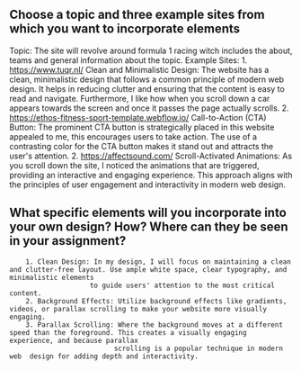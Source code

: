 ## Choose a topic and three example sites from which you want to incorporate elements
   Topic: The site will revolve around formula 1 racing witch includes the about, teams and general information about the topic.
   Example Sites:
     1. https://www.tuqr.nl/
         Clean and Minimalistic Design: The website has a clean, minimalistic design that follows a common principle of modern web design. It helps in reducing clutter 
                                        and ensuring that the content is easy to read and navigate. Furthermore, I like how when you scroll down a car appears towards the 
                                        screen and once it passes the page actually scrolls.
     2. https://ethos-fitness-sport-template.webflow.io/
         Call-to-Action (CTA) Button: The prominent CTA button is strategically placed in this website appealed to me, this encourages users to take action. The use of a 
                                      contrasting color for the CTA button makes it stand out and attracts the user's attention.
     2. https://affectsound.com/
         Scroll-Activated Animations: As you scroll down the site, I noticed the animations that are triggered, providing an interactive and engaging experience. This 
                                      approach aligns with the principles of user engagement and interactivity in modern web design.

## What specific elements will you incorporate into your own design? How? Where can they be seen in your assignment?
        1. Clean Design: In my design, I will focus on maintaining a clean and clutter-free layout. Use ample white space, clear typography, and minimalistic elements 
                        to guide users' attention to the most critical content.
        2. Background Effects: Utilize background effects like gradients, videos, or parallax scrolling to make your website more visually engaging.
        3. Parallax Scrolling: Where the background moves at a different speed than the foreground. This creates a visually engaging experience, and because parallax 
                              scrolling is a popular technique in modern web  design for adding depth and interactivity.
